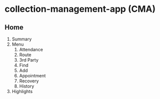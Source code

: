 # collection-management-app (CMA)

## Home
1. Summary
2. Menu
    1. Attendance
    2. Route
    3. 3rd Party
    4. Find
    5. Add
    6. Appointment
    7. Recovery
    8. History
3. Highlights
